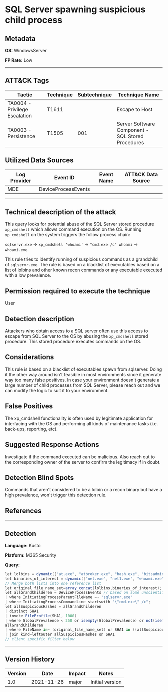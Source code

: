 # SQL Server spawning suspicious child process

## Metadata

**OS:** WindowsServer

**FP Rate:** Low

---

## ATT&CK Tags

| Tactic | Technique | Subtechnique | Technique Name |
|---|---|---| --- |
| TA0004 - Privilege Escalation | T1611 |  | Escape to Host|
| TA0003 - Persistence | T1505 | 001 | Server Software Component - SQL Stored Procedures|

## Utilized Data Sources

| Log Provider | Event ID | Event Name | ATT&CK Data Source |
|---------|---------|----------|---------|
|MDE|DeviceProcessEvents|||
---

## Technical description of the attack
This query looks for potential abuse of the SQL Server stored procedure `xp_cmdshell` which allows command execution on the OS. Running `xp_cmdshell` on the system triggers the follow process chain:
 
  
`sqlservr.exe` => `xp_cmdshell 'whoami'` => `"cmd.exe /c" whoami` => `whoami.exe`. 

This rule tries to identify running of suspicious commands as a grandchild of `sqlservr.exe`. The rule is based on a blacklist of executables based on a list of lolbins and other known recon commands or any executable executed with a low prevalence. 


## Permission required to execute the technique
User

## Detection description
Attackers who obtain access to a SQL server often use this access to escape from SQL Server to the OS by abusing the `xp_cmdshell` stored procedure. This stored procedure executes commands on the OS. 


## Considerations
This rule is based on a blacklist of executables spawn from sqlserver. Doing it the other way around isn't feasible in most environments since it generate way too many false positives. In case your environment doesn't generate a large number of child processes from SQL Server, please reach out and we can modify the logic to suit it to your environment. 


## False Positives
The xp_cmdshell functionality is often used by legitimate application for interfacing with the OS and performing all kinds of maintenance tasks (i.e. back-ups, reporting, etc).


## Suggested Response Actions
Investigate if the command executed can be malicious. Also reach out to the corresponding owner of the server to confirm the legitimacy if in doubt. 


## Detection Blind Spots
Commands that aren't considered to be a lolbin or a recon binary but have a high prevalence, won't trigger this detection rule. 


## References

---

## Detection

**Language:** Kusto

**Platform:** M365 Security

**Query:**
```C#
let lolbins = dynamic(["at.exe", "atbroker.exe", "bash.exe", "bitsadmin.exe", "certreq.exe", "certutil.exe", "cmd.exe", "cmdkey.exe", "cmstp.exe", "control.exe", "csc.exe", "cscript.exe", "desktopimgdownldr.exe", "dfsvc.exe", "diantz.exe", "diskshadow.exe", "dnscmd.exe", "esentutl.exe", "eventvwr.exe", "expand.exe", "extexport.exe", "extrac32.exe", "findstr.exe", "forfiles.exe", "ftp.exe", "gfxdownloadwrapper.exe", "gpscript.exe", "hh.exe", "ie4uinit.exe", "ieexec.exe", "ilasm.exe", "infdefaultinstall.exe", "installutil.exe", "jsc.exe", "makecab.exe", "mavinject.exe", "microsoft.workflow.compiler.exe", "mmc.exe", "mpcmdrun.exe", "msbuild.exe", "msconfig.exe", "msdt.exe", "mshta.exe", "msiexec.exe", "netsh.exe", "odbcconf.exe", "pcalua.exe", "pcwrun.exe", "pktmon.exe", "presentationhost.exe", "print.exe", "psr.exe", "rasautou.exe", "reg.exe", "regasm.exe", "regedit.exe", "regini.exe", "register-cimprovider.exe", "regsvcs.exe", "regsvr32.exe", "replace.exe", "rpcping.exe", "rundll32.exe", "runonce.exe", "runscripthelper.exe", "sc.exe", "schtasks.exe", "scriptrunner.exe", "syncappvpublishingserver.exe", "ttdinject.exe", "tttracer.exe", "vbc.exe", "verclsid.exe", "wab.exe", "wmic.exe", "wscript.exe", "wsreset.exe", "xwizard.exe", "agentexecutor.exe", "appvlp.exe", "bginfo.exe", "cdb.exe", "csi.exe", "devtoolslauncher.exe", "dnx.exe", "dotnet.exe", "dxcap.exe", "excel.exe", "mftrace.exe", "msdeploy.exe", "msxsl.exe", "ntdsutil.exe", "powerpnt.exe", "rcsi.exe", "sqldumper.exe", "sqlps.exe", "sqltoolsps.exe", "squirrel.exe", "te.exe", "tracker.exe", "vsjitdebugger.exe", "winword.exe", "wsl.exe"]);
let binaries_of_interest = dynamic(["net.exe", "net1.exe", "whoami.exe", "ipconfig.exe", "tasklist.exe", "quser.exe", "tracert.exe", "route.exe", "runas.exe", "klist.exe", "wevtutil.exe", "wmiprvse.exe", "powershell.exe", "bash.exe", "qwinsta.exe", "rwinsta.exe", "replace.exe", "findstr.exe", "icacls.exe", "cacls.exe", "xcopy.exe", "robocopy.exe", "takeown.exe", "vssadmin.exe", "nltest.exe", "nltestk.exe", "sctasks.exe", "nbtstat.exe", "nbtinfo.exe", "mofcomp.exe", "nltestrk.exe", "dnscmd.exe", "registercimprovider.exe", "registercimprovider2.exe", "procdump", "ru.exe", "pspasswd.exe", "psexec.c", "psexec.exe", "pslist.exe", "regsize", "pskill.exe", "pkill.exe", "wsmprovhost.exe", "fltmc.exe", "sdbinst.exe"]);
// Merge both lists into one reference list
let original_file_name_set=array_concat(lolbins,binaries_of_interest);
let allGrandChilderen = DeviceProcessEvents // based on some unscientific testing, this is faster than using materialize() in this case
| where InitiatingProcessParentFileName =~ "sqlservr.exe"
| where InitiatingProcessCommandLine startswith "\"cmd.exe\" /c";
let allSuspiciousHashes = allGrandChilderen
| distinct SHA1
| invoke FileProfile(SHA1, 1000)
| where GlobalPrevalence < 250 or isempty(GlobalPrevalence) or not(isempty(ThreatName));
allGrandChilderen
| where FileName in~ (original_file_name_set) or SHA1 in ((allSuspiciousHashes))
| join kind=leftouter allSuspiciousHashes on SHA1
// client specific filter below
```



---

## Version History
| Version | Date | Impact | Notes |
|---------|------|--------|------|
| 1.0  | 2021-11-26| major | Initial version |